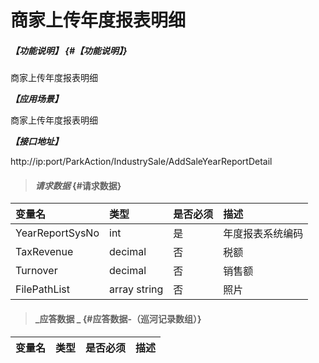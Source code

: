 # 商家上传年度报表明细

##### _【功能说明】_ {#【功能说明】}
商家上传年度报表明细

_**【应用场景】**_

商家上传年度报表明细

_**【接口地址】**_

http://ip:port/ParkAction/IndustrySale/AddSaleYearReportDetail

> #### _请求数据_ {#请求数据}

| 变量名 | 类型 | 是否必须 | 描述 |
| :--- | :--- | :--- | :--- |
| YearReportSysNo | int | 是 | 年度报表系统编码 |
| TaxRevenue| decimal | 否 |税额|
| Turnover | decimal | 否 |销售额|
| FilePathList | array string | 否 |照片 |





> #### _应答数据 _ {#应答数据-（巡河记录数组）}

| 变量名 | 类型 | 是否必须 | 描述 |
| :--- | :--- | :--- | :--- |









